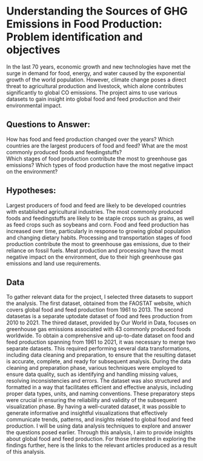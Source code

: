 # Understanding the Sources of GHG Emissions in Food Production: Problem identification and objectives

In the last 70 years, economic growth and new technologies have met the surge in demand for food, energy, and water caused by the exponential growth of the world population. However, climate change poses a direct threat to agricultural production and livestock, which alone contributes significantly to global CO emissions. The project aims to use various datasets to gain insight into global food and feed production and their environmental impact. 

## Questions to Answer: 
How has food and feed production changed over the years?
Which countries are the largest producers of food and feed? 
What are the most commonly produced foods and feedingstuffs?  
Which stages of food production contribute the most to greenhouse gas emissions? 
Which types of food production have the most negative impact on the environment? 

## Hypotheses: 
Largest producers of food and feed are likely to be developed countries with established agricultural industries. 
The most commonly produced foods and feedingstuffs are likely to be staple crops such as grains, as well as feed crops such as soybeans and corn.
Food and feed production has increased over time, particularly in response to growing global population and changing dietary habits. 
Processing and transportation stages of food production contribute the most to greenhouse gas emissions, due to their reliance on fossil fuels. 
Meat production and processing have the most negative impact on the environment, due to their high greenhouse gas emissions and land use requirements.

## Data
To gather relevant data for the project, I selected three datasets to support the analysis. The first dataset, obtained from the FAOSTAT website, which covers global food and feed production from 1961 to 2013. The second datasetas is a separate uptodate dataset of food and fees production from 2010 to 2021. The thired dataset, provided by Our World in Data, focuses on greenhouse gas emissions associated with 43 commonly produced foods worldwide. To obtain a comprehensive and up-to-date dataset on food and feed production spanning from 1961 to 2021, it was necessary to merge two separate datasets. This required performing several data transformations, including data cleaning and preparation, to ensure that the resulting dataset is accurate, complete, and ready for subsequent analysis. 
During the data cleaning and preparation phase, various techniques were employed to ensure data quality, such as identifying and handling missing values, resolving inconsistencies and errors. The dataset was also structured and formatted in a way that facilitates efficient and effective analysis, including proper data types, units, and naming conventions. 
These preparatory steps were crucial in ensuring the reliability and validity of the subsequent visualization phase. By having a well-curated dataset, it was possible to generate informative and insightful visualizations that effectively communicate trends, patterns, and insights related to global food and feed production. 
I will be using data analysis techniques to explore and answer the questions posed earlier. Through this analysis, I aim to provide insights about global food and feed production. For those interested in exploring the findings further, here is the links to the relevant articles produced as a result of this analysis.
